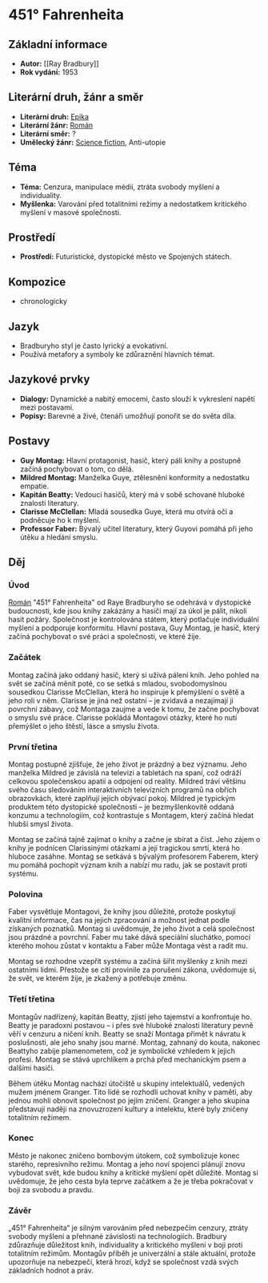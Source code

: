 # 451° Fahrenheita

## Základní informace

- **Autor:** [[Ray Bradbury]]
- **Rok vydání:** 1953

## Literární druh, žánr a směr 

- **Literární druh:** [Epika](Epika.md)
- **Literární žánr:** [Román](Román.md)
- **Literární směr:** ?
- **Umělecký žánr:** [Science fiction](Science%20fiction.md), Anti-utopie

## Téma 

- **Téma:** Cenzura, manipulace médií, ztráta svobody myšlení a individuality.
- **Myšlenka:** Varování před totalitními režimy a nedostatkem kritického myšlení v masové společnosti.

## Prostředí 

- **Prostředí:** Futuristické, dystopické město ve Spojených státech.

## Kompozice 

- chronologicky

## Jazyk 

- Bradburyho styl je často lyrický a evokativní.
- Používá metafory a symboly ke zdůraznění hlavních témat.

## Jazykové prvky 

- **Dialogy:** Dynamické a nabitý emocemi, často slouží k vykreslení napětí mezi postavami.
- **Popisy:** Barevné a živé, čtenáři umožňují ponořit se do světa díla.

## Postavy 

- **Guy Montag:** Hlavní protagonist, hasič, který páli knihy a postupně začíná pochybovat o tom, co dělá.
- **Mildred Montag:** Manželka Guye, ztělesnění konformity a nedostatku empatie.
- **Kapitán Beatty:** Vedoucí hasičů, který má v sobě schované hluboké znalosti literatury.
- **Clarisse McClellan:** Mladá sousedka Guye, která mu otvírá oči a podněcuje ho k myšlení.
- **Professor Faber:** Bývalý učitel literatury, který Guyovi pomáhá při jeho útěku a hledání smyslu.

## Děj

### Úvod

[Román](Román.md) "451° Fahrenheita" od Raye Bradburyho se odehrává v dystopické budoucnosti, kde jsou knihy zakázány a hasiči mají za úkol je pálit, nikoli hasit požáry. Společnost je kontrolována státem, který potlačuje individuální myšlení a podporuje konformitu. Hlavní postava, Guy Montag, je hasič, který začíná pochybovat o své práci a společnosti, ve které žije.

### Začátek

Montag začíná jako oddaný hasič, který si užívá pálení knih. Jeho pohled na svět se začíná měnit poté, co se setká s mladou, svobodomyslnou sousedkou Clarisse McClellan, která ho inspiruje k přemýšlení o světě a jeho roli v něm. Clarisse je jiná než ostatní – je zvídavá a nezajímají ji povrchní zábavy, což Montaga zaujme a vede k tomu, že začne pochybovat o smyslu své práce. Clarisse pokládá Montagovi otázky, které ho nutí přemýšlet o jeho štěstí, lásce a smyslu života.

### První třetina

Montag postupně zjišťuje, že jeho život je prázdný a bez významu. Jeho manželka Mildred je závislá na televizi a tabletách na spaní, což odráží celkovou společenskou apatii a odpojení od reality. Mildred tráví většinu svého času sledováním interaktivních televizních programů na obřích obrazovkách, které zaplňují jejich obývací pokoj. Mildred je typickým produktem této dystopické společnosti – je bezmyšlenkovitě oddaná konzumu a technologiím, což kontrastuje s Montagem, který začíná hledat hlubší smysl života.

Montag se začíná tajně zajímat o knihy a začne je sbírat a číst. Jeho zájem o knihy je podnícen Clarissinými otázkami a její tragickou smrtí, která ho hluboce zasáhne. Montag se setkává s bývalým profesorem Faberem, který mu pomáhá pochopit význam knih a nabízí mu radu, jak se postavit proti systému.

### Polovina

Faber vysvětluje Montagovi, že knihy jsou důležité, protože poskytují kvalitní informace, čas na jejich zpracování a možnost jednat podle získaných poznatků. Montag si uvědomuje, že jeho život a celá společnost jsou prázdné a povrchní. Faber mu také dává speciální sluchátko, pomocí kterého mohou zůstat v kontaktu a Faber může Montaga vést a radit mu.

Montag se rozhodne vzepřít systému a začíná šířit myšlenky z knih mezi ostatními lidmi. Přestože se cítí provinile za porušení zákona, uvědomuje si, že svět, ve kterém žije, je zkažený a potřebuje změnu.

### Třetí třetina

Montagův nadřízený, kapitán Beatty, zjistí jeho tajemství a konfrontuje ho. Beatty je paradoxní postavou – i přes své hluboké znalosti literatury pevně věří v cenzuru a ničení knih. Beatty se snaží Montaga přimět k návratu k poslušnosti, ale jeho snahy jsou marné. Montag, zahnaný do kouta, nakonec Beattyho zabije plamenometem, což je symbolické vzhledem k jejich profesi. Montag se stává uprchlíkem a prchá před mechanickým psem a dalšími hasiči.

Během útěku Montag nachází útočiště u skupiny intelektuálů, vedených mužem jménem Granger. Tito lidé se rozhodli uchovat knihy v paměti, aby jednou mohli obnovit společnost po jejím zničení. Granger a jeho skupina představují naději na znovuzrození kultury a intelektu, které byly zničeny totalitním režimem.

### Konec

Město je nakonec zničeno bombovým útokem, což symbolizuje konec starého, represivního režimu. Montag a jeho noví spojenci plánují znovu vybudovat svět, kde budou knihy a kritické myšlení opět důležité. Montag si uvědomuje, že jeho cesta byla teprve začátkem a že je třeba pokračovat v boji za svobodu a pravdu.

### Závěr

„451° Fahrenheita“ je silným varováním před nebezpečím cenzury, ztráty svobody myšlení a přehnané závislosti na technologiích. Bradbury zdůrazňuje důležitost knih, individuality a kritického myšlení v boji proti totalitním režimům. Montagův příběh je univerzální a stále aktuální, protože upozorňuje na nebezpečí, která hrozí, když se společnost vzdá svých základních hodnot a práv.
